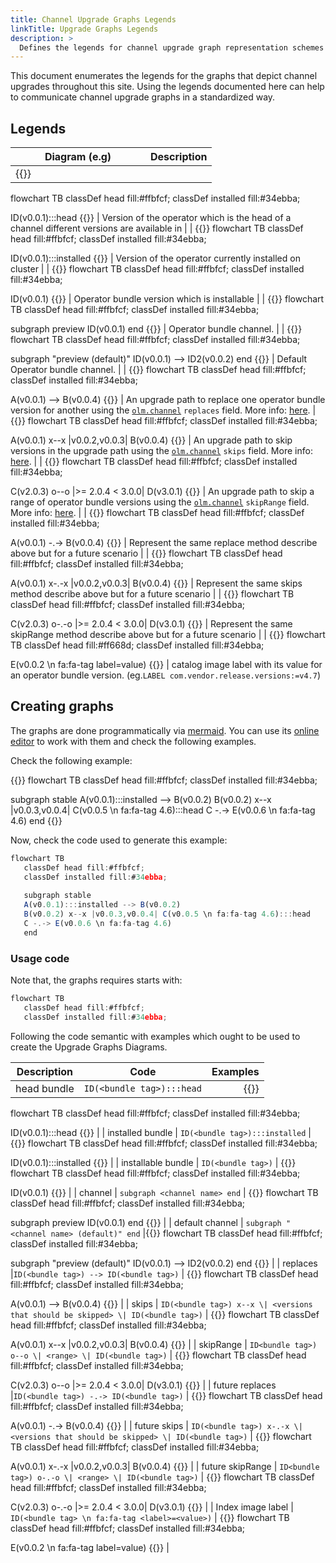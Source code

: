 ```yaml
---
title: Channel Upgrade Graphs Legends
linkTitle: Upgrade Graphs Legends
description: >
  Defines the legends for channel upgrade graph representation schemes used. 
---
```


This document enumerates the legends for the graphs that depict channel upgrades throughout this site. Using the legends documented here can help to communicate channel upgrade graphs in a standardized way.

## Legends

| <div style="align-text: center;width:200px">Diagram (e.g)</div> | Description |   
|----------|:-------------:|
| {{<mermaid>}}
flowchart TB
   classDef head fill:#ffbfcf;
   classDef installed fill:#34ebba;
   
   ID(v0.0.1):::head
{{</mermaid>}} | Version of the operator which is the head of a channel different versions are available in |
| {{<mermaid>}}
flowchart TB
   classDef head fill:#ffbfcf;
   classDef installed fill:#34ebba;
   
   ID(v0.0.1):::installed
{{</mermaid>}} | Version of the operator currently installed on cluster |
| {{<mermaid>}}
flowchart TB
   classDef head fill:#ffbfcf;
   classDef installed fill:#34ebba;
   
   ID(v0.0.1)
{{</mermaid>}} | Operator bundle version which is installable |
| {{<mermaid>}}
flowchart TB
   classDef head fill:#ffbfcf;
   classDef installed fill:#34ebba;
   
   subgraph preview
      ID(v0.0.1) 
   end
{{</mermaid>}} | Operator bundle channel. |
| {{<mermaid>}}
flowchart TB
   classDef head fill:#ffbfcf;
   classDef installed fill:#34ebba;
   
   subgraph "preview (default)"
      ID(v0.0.1) --> ID2(v0.0.2)
   end
{{</mermaid>}} | Default Operator bundle channel. |
| {{<mermaid>}}
flowchart TB
   classDef head fill:#ffbfcf;
   classDef installed fill:#34ebba;
   
   A(v0.0.1) --> B(v0.0.4)
{{</mermaid>}} | An upgrade path to replace one operator bundle version for another using the [`olm.channel`][olm-channel] `replaces` field. More info: [here][upgrade-path-replaces].
| {{<mermaid>}}
flowchart TB
   classDef head fill:#ffbfcf;
   classDef installed fill:#34ebba;
   
   A(v0.0.1) x--x |v0.0.2,v0.0.3| B(v0.0.4)
{{</mermaid>}}  | An upgrade path to skip versions in the upgrade path using the [`olm.channel`][olm-channel] `skips` field. More info: [here][upgrade-path-skips]. |
| {{<mermaid>}}
flowchart TB
   classDef head fill:#ffbfcf;
   classDef installed fill:#34ebba;
   
   C(v2.0.3) o--o |>= 2.0.4 < 3.0.0| D(v3.0.1)
{{</mermaid>}} | An upgrade path to skip a range of operator bundle versions using the [`olm.channel`][olm-channel] `skipRange` field. More info: [here][upgrade-path-skiprange]. |
| {{<mermaid>}}
flowchart TB
   classDef head fill:#ffbfcf;
   classDef installed fill:#34ebba;
   
   A(v0.0.1) -.-> B(v0.0.4)
{{</mermaid>}} | Represent the same replace method describe above but for a future scenario |
| {{<mermaid>}}
flowchart TB
   classDef head fill:#ffbfcf;
   classDef installed fill:#34ebba;
   
   A(v0.0.1) x-.-x |v0.0.2,v0.0.3| B(v0.0.4)
{{</mermaid>}} | Represent the same skips method describe above but for a future scenario |
| {{<mermaid>}}
flowchart TB
   classDef head fill:#ffbfcf;
   classDef installed fill:#34ebba;
   
   C(v2.0.3) o-.-o |>= 2.0.4 < 3.0.0| D(v3.0.1)
{{</mermaid>}} | Represent the same skipRange method describe above but for a future scenario |
| {{<mermaid>}}
flowchart TB
   classDef head fill:#ff668d;
   classDef installed fill:#34ebba;
 
   E(v0.0.2 \n fa:fa-tag label=value)
{{</mermaid>}} | catalog image label with its value for an operator bundle version. (eg.`LABEL com.vendor.release.versions:=v4.7`)

## Creating graphs 

The graphs are done programmatically via [mermaid](https://mermaid.js.org/). You can use its [online editor](https://mermaid.live) to work with them and check the following examples.

Check the following example: 

{{<mermaid>}}
flowchart TB
   classDef head fill:#ffbfcf;
   classDef installed fill:#34ebba;
 
   subgraph stable
   A(v0.0.1):::installed --> B(v0.0.2)
   B(v0.0.2) x--x |v0.0.3,v0.0.4| C(v0.0.5 \n fa:fa-tag 4.6):::head
   C -.-> E(v0.0.6 \n fa:fa-tag 4.6)
   end
{{</mermaid>}}

Now, check the code used to generate this example:

```js
flowchart TB
   classDef head fill:#ffbfcf;
   classDef installed fill:#34ebba;
 
   subgraph stable
   A(v0.0.1):::installed --> B(v0.0.2)
   B(v0.0.2) x--x |v0.0.3,v0.0.4| C(v0.0.5 \n fa:fa-tag 4.6):::head
   C -.-> E(v0.0.6 \n fa:fa-tag 4.6)
   end
```

### Usage code

Note that, the graphs requires starts with:

```js
flowchart TB
   classDef head fill:#ffbfcf;
   classDef installed fill:#34ebba;
```

Following the code semantic with examples which ought to be used to create the Upgrade Graphs Diagrams. 

| Description   |      Code      |  Examples |
|----------|:-------------:|------:|
| head bundle |  `ID(<bundle tag>):::head` | {{<mermaid>}}
flowchart TB
   classDef head fill:#ffbfcf;
   classDef installed fill:#34ebba;
   
   ID(v0.0.1):::head
{{</mermaid>}} |
| installed bundle |  `ID(<bundle tag>):::installed` | {{<mermaid>}}
flowchart TB
   classDef head fill:#ffbfcf;
   classDef installed fill:#34ebba;
   
   ID(v0.0.1):::installed
{{</mermaid>}} |
| installable bundle | `ID(<bundle tag>)` | {{<mermaid>}}
flowchart TB
   classDef head fill:#ffbfcf;
   classDef installed fill:#34ebba;
   
   ID(v0.0.1)
{{</mermaid>}} |
| channel |  `subgraph <channel name> end` | {{<mermaid>}}
flowchart TB
   classDef head fill:#ffbfcf;
   classDef installed fill:#34ebba;
   
   subgraph preview
      ID(v0.0.1)
   end
{{</mermaid>}} |
| default channel | `subgraph "<channel name> (default)" end` |{{<mermaid>}}
flowchart TB
   classDef head fill:#ffbfcf;
   classDef installed fill:#34ebba;
   
   subgraph "preview (default)"
      ID(v0.0.1) --> ID2(v0.0.2)
   end
{{</mermaid>}} |
| replaces |`ID(<bundle tag>) --> ID(<bundle tag>)` | {{<mermaid>}}
flowchart TB
   classDef head fill:#ffbfcf;
   classDef installed fill:#34ebba;
   
   A(v0.0.1) --> B(v0.0.4)
{{</mermaid>}} |
| skips | `ID(<bundle tag>) x--x \| <versions that should be skipped> \| ID(<bundle tag>)` | {{<mermaid>}}
flowchart TB
   classDef head fill:#ffbfcf;
   classDef installed fill:#34ebba;
   
   A(v0.0.1) x--x |v0.0.2,v0.0.3| B(v0.0.4)
{{</mermaid>}} |
| skipRange | `ID<bundle tag>) o--o \| <range> \| ID(<bundle tag>)` | {{<mermaid>}}
flowchart TB
   classDef head fill:#ffbfcf;
   classDef installed fill:#34ebba;
   
   C(v2.0.3) o--o |>= 2.0.4 < 3.0.0| D(v3.0.1)
{{</mermaid>}} |
| future replaces |`ID(<bundle tag>) -.-> ID(<bundle tag>)` | {{<mermaid>}}
flowchart TB
   classDef head fill:#ffbfcf;
   classDef installed fill:#34ebba;
   
   A(v0.0.1) -.-> B(v0.0.4)
{{</mermaid>}} |
| future skips | `ID(<bundle tag>) x-.-x \| <versions that should be skipped> \| ID(<bundle tag>)` | {{<mermaid>}}
flowchart TB
   classDef head fill:#ffbfcf;
   classDef installed fill:#34ebba;
   
   A(v0.0.1) x-.-x |v0.0.2,v0.0.3| B(v0.0.4)
{{</mermaid>}} |
| future skipRange | `ID<bundle tag>) o-.-o \| <range> \| ID(<bundle tag>)` | {{<mermaid>}}
flowchart TB
   classDef head fill:#ffbfcf;
   classDef installed fill:#34ebba;
   
   C(v2.0.3) o-.-o |>= 2.0.4 < 3.0.0| D(v3.0.1)
{{</mermaid>}} |
| Index image label  |    `ID(<bundle tag> \n fa:fa-tag <label>=<value>)` | {{<mermaid>}}
flowchart TB
   classDef head fill:#ffbfcf;
   classDef installed fill:#34ebba;
   
   E(v0.0.2 \n fa:fa-tag label=value)
{{</mermaid>}} |

[olm-channel]:/docs/reference/file-based-catalogs/#olmchannel
[upgrade-path-replaces]:/docs/concepts/olm-architecture/operator-catalog/creating-an-update-graph/#replaces
[upgrade-path-skips]:/docs/concepts/olm-architecture/operator-catalog/creating-an-update-graph/#skips
[upgrade-path-skiprange]:/docs/concepts/olm-architecture/operator-catalog/creating-an-update-graph/#skiprange
